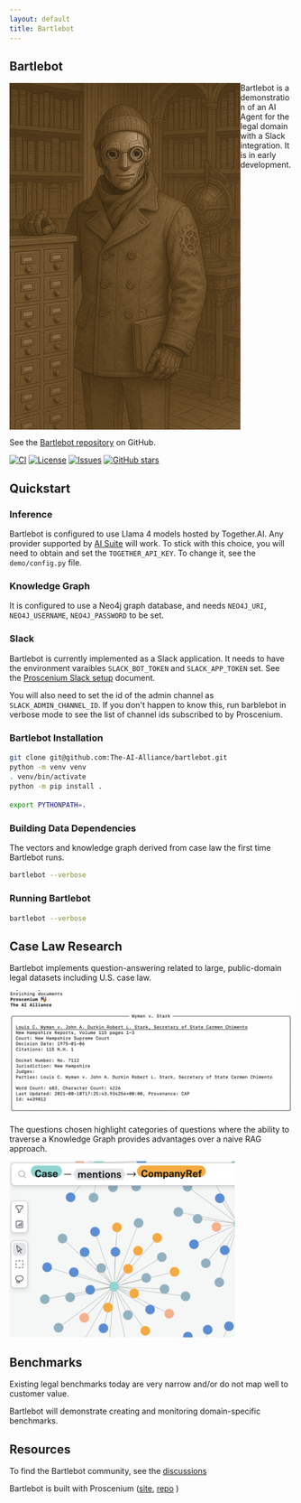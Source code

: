 ```yaml
---
layout: default
title: Bartlebot
---
```


## Bartlebot

<img src="./assets/images/bartlebot.png" align="left" width="410px" alt="bartlebot"/>

Bartlebot is a demonstration of an AI Agent for the legal domain with a Slack integration.
It is in early development.

<br clear="left"/>

See the [Bartlebot repository](https://github.com/The-AI-Alliance/bartlebot) on GitHub.

[![CI](https://github.com/The-AI-Alliance/bartlebot/actions/workflows/pytest.yml/badge.svg)](https://github.com/The-AI-Alliance/bartlebot/actions/workflows/pytest.yml)
[![License](https://img.shields.io/github/license/The-AI-Alliance/bartlebot)](https://github.com/The-AI-Alliance/bartlebot/tree/main?tab=Apache-2.0-1-ov-file#readme)
[![Issues](https://img.shields.io/github/issues/The-AI-Alliance/bartlebot)](https://github.com/The-AI-Alliance/bartlebot/issues)
[![GitHub stars](https://img.shields.io/github/stars/The-AI-Alliance/bartlebot?style=social)](https://github.com/The-AI-Alliance/bartlebot/stargazers)

## Quickstart

### Inference

Bartlebot is configured to use Llama 4 models hosted by Together.AI.  Any provider supported by [AI Suite](https://github.com/andrewyng/aisuite/) will work.  To stick with this choice,
you will need to obtain and set the `TOGETHER_API_KEY`.  To change it, see the `demo/config.py` file.

### Knowledge Graph

It is configured to use a Neo4j graph database, and needs `NEO4J_URI`, `NEO4J_USERNAME`, `NEO4J_PASSWORD` to be set.

### Slack

Bartlebot is currently implemented as a Slack application.  It needs to have the environment varaibles `SLACK_BOT_TOKEN` and `SLACK_APP_TOKEN` set.
See the [Proscenium Slack setup](https://github.com/The-AI-Alliance/proscenium/blob/main/docs/slack-app-setup.md) document.

You will also need to set the id of the admin channel as `SLACK_ADMIN_CHANNEL_ID`.
If you don't happen to know this, run barblebot in verbose mode to see the list of
channel ids subscribed to by Proscenium.

### Bartlebot Installation

```bash
git clone git@github.com:The-AI-Alliance/bartlebot.git
python -m venv venv
. venv/bin/activate
python -m pip install .

export PYTHONPATH=.
```

### Building Data Dependencies

The vectors and knowledge graph derived from case law the first time Bartlebot runs.

```bash
bartlebot --verbose
```

### Running Bartlebot

```bash
bartlebot --verbose
```

## Case Law Research

Bartlebot implements question-answering related to
large, public-domain legal datasets including U.S. case law.

<img src="./assets/images/enrich.png" width="600px" alt="legal kg"/>

The questions chosen highlight categories of questions where the ability to traverse a
Knowledge Graph provides advantages over a naive RAG approach.

<img src="./assets/images/legal_kg.png" width="400px" alt="legal kg"/>

## Benchmarks

Existing legal benchmarks today are very narrow and/or do not map well to customer value.

Bartlebot will demonstrate creating and monitoring domain-specific benchmarks.

## Resources

To find the Bartlebot community, see the [discussions](https://github.com/The-AI-Alliance/bartlebot/discussions)

Bartlebot is built with Proscenium ([site](https://the-ai-alliance.github.io/proscenium/), [repo](https://github.com/The-AI-Alliance/proscenium) )
